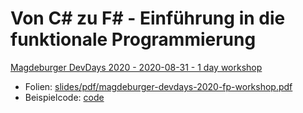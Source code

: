 # Von C# zu F# - Einführung in die funktionale Programmierung

[Magdeburger DevDays 2020 - 2020-08-31 - 1 day workshop](https://www.md-devdays.de/Act?id=1000229)

- Folien: [slides/pdf/magdeburger-devdays-2020-fp-workshop.pdf](slides/pdf/magdeburger-devdays-2020-fp-workshop.pdf)
- Beispielcode: [code](code)
